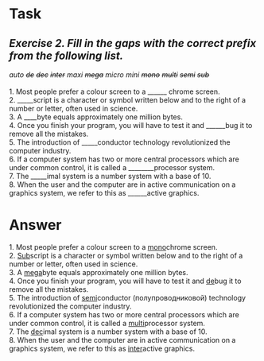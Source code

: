 <h1>Task</h1>
<h2><strong><em>Exercise 2. Fill in the gaps with the correct prefix from the following list.</em></strong></h2>
<em>auto <del>de</del> <del>dec</del> <del>inter</del> maxi <del>mega</del> micro mini <del>mono</del> <del>multi</del> <del>semi</del> <del>sub</del></em><br><br>
1. Most people prefer a colour screen to a ______ chrome screen.<br>
2. _____script is a character or symbol written below and to the right of a number or letter, often used in science.<br> 
3. A ____byte equals approximately one million bytes.<br>
4. Once you finish your program, you will have to test it and ______bug it to remove all the mistakes.<br> 
5. The introduction of _____conductor technology revolutionized the computer industry.<br> 
6. If a computer system has two or more central processors which are under common control, it is called a ________processor system.<br> 
7. The _____imal system is a number system with a base of 10.<br> 
8. When the user and the computer are in active communication on a graphics system, we refer to this as ______active graphics.<br>

<h1>Answer</h1>
1. Most people prefer a colour screen to a <ins>mono</ins>chrome screen.<br> 
2. <ins>Sub</ins>script is a character or symbol written below and to the right of a number or letter, often used in science.<br> 
3. A <ins>mega</ins>byte equals approximately one million bytes.<br>
4. Once you finish your program, you will have to test it and <ins>de</ins>bug it to remove all the mistakes.<br> 
5. The introduction of <ins>semi</ins>conductor (полупроводниковой) technology revolutionized the computer industry.<br> 
6. If a computer system has two or more central processors which are under common control, it is called a <ins>multi</ins>processor system. <br>
7. The <ins>dec</ins>imal system is a number system with a base of 10. <br>
8. When the user and the computer are in active communication on a graphics system, we refer to this as <ins>inter</ins>active graphics.<br>
